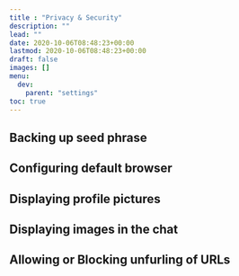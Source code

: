 ```yaml
---
title : "Privacy & Security"
description: ""
lead: ""
date: 2020-10-06T08:48:23+00:00
lastmod: 2020-10-06T08:48:23+00:00
draft: false
images: []
menu:
  dev:
    parent: "settings"
toc: true
---
```


## Backing up seed phrase

## Configuring default browser

## Displaying profile pictures

## Displaying images in the chat

## Allowing or Blocking unfurling of URLs
